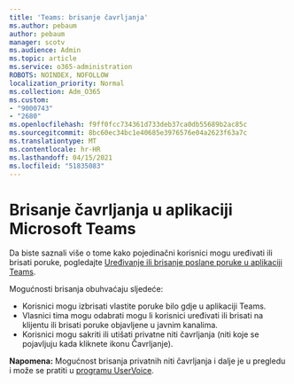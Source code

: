 ```yaml
---
title: 'Teams: brisanje čavrljanja'
ms.author: pebaum
author: pebaum
manager: scotv
ms.audience: Admin
ms.topic: article
ms.service: o365-administration
ROBOTS: NOINDEX, NOFOLLOW
localization_priority: Normal
ms.collection: Adm_O365
ms.custom:
- "9000743"
- "2680"
ms.openlocfilehash: f9ff0fcc734361d733deb37ca0db55689b2ac85c
ms.sourcegitcommit: 8bc60ec34bc1e40685e3976576e04a2623f63a7c
ms.translationtype: MT
ms.contentlocale: hr-HR
ms.lasthandoff: 04/15/2021
ms.locfileid: "51835083"
---
```

# <a name="delete-a-chat-in-microsoft-teams"></a>Brisanje čavrljanja u aplikaciji Microsoft Teams

Da biste saznali više o tome kako pojedinačni korisnici mogu uređivati ili brisati poruke, pogledajte [Uređivanje ili brisanje poslane poruke u aplikaciji Teams](https://support.office.com/article/5f1fe604-a900-4a07-b8b7-8cf70ed6b263). 

Mogućnosti brisanja obuhvaćaju sljedeće:

- Korisnici mogu izbrisati vlastite poruke bilo gdje u aplikaciji Teams.
- Vlasnici tima mogu odabrati mogu li korisnici uređivati ili brisati na klijentu ili brisati poruke objavljene u javnim kanalima.
- Korisnici mogu sakriti ili utišati privatne niti čavrljanja (niti koje se pojavljuju kada kliknete ikonu Čavrljanje).

**Napomena:** Mogućnost brisanja privatnih niti čavrljanja i dalje je u pregledu i može se pratiti u [programu UserVoice](https://microsoftteams.uservoice.com/forums/555103-public/suggestions/33535006-delete-private-chat-threads). 